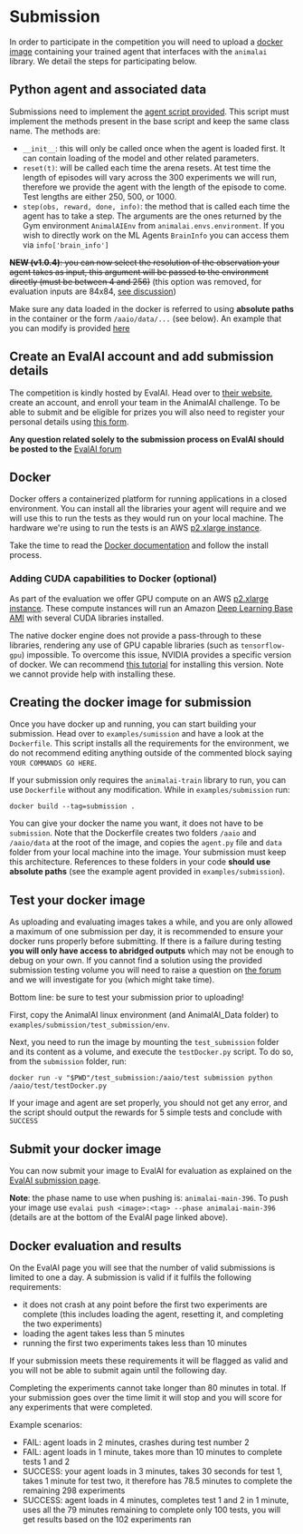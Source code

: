 # Submission

In order to participate in the competition you will need to upload a [docker image](https://docs.docker.com/get-started/) 
containing your trained agent that interfaces with the `animalai` library. We detail the steps for participating 
below.

## Python agent and associated data

Submissions need to implement the [agent script provided](https://github.com/beyretb/AnimalAI-Olympics/blob/master/agent.py). 
This script must implement the methods present in the base script and keep the same class name. The methods are:
- `__init__`: this will only be called once when the agent is loaded first. It can contain loading of the model and other 
related parameters.
- `reset(t)`: will be called each time the arena resets. At test time the length of episodes will vary across the 300 
experiments we will run, therefore we provide the agent with the length of the episode to come. Test lengths are either 250, 500, or 1000.
- `step(obs, reward, done, info)`: the method that is called each time the agent has to take a step. The arguments 
are the ones returned by the Gym environment `AnimalAIEnv` from `animalai.envs.environment`. If you wish to directly 
work on the ML Agents `BrainInfo` you can access them via `info['brain_info']`

~~**NEW (v1.0.4)**: you can now select the resolution of the observation your agent takes as input, this argument will be passed to the environment directly (must be between 4 and 256)~~ (this option was removed, for evaluation inputs are 84x84, [see discussion](https://github.com/beyretb/AnimalAI-Olympics/issues/61#issuecomment-521933419))

Make sure any data loaded in the docker is referred to using **absolute paths** in the container or the form `/aaio/data/...` (see below). An example that you can modify is provided [here](https://github.com/beyretb/AnimalAI-Olympics/blob/master/examples/submission/agent.py)

## Create an EvalAI account and add submission details

The competition is kindly hosted by EvalAI. Head over to [their website](https://evalai.cloudcv.org/), create an account, and enroll your team in the AnimalAI challenge. To be able to submit and be eligible for prizes you will also need to register your personal details using [this form](https://docs.google.com/forms/d/e/1FAIpQLScqcIDaCwp1Wezj-klNfahcph1V8UQ-AZqmQui7vmcqVenPKw/viewform?usp=sf_link).

**Any question related solely to the submission process on EvalAI should be posted to the** [EvalAI forum](https://evalai-forum.cloudcv.org/c/animal-ai-olympics-2019)

## Docker

Docker offers a containerized platform for running applications in a closed environment. You can install all the libraries your agent will require and we will use this to run the tests as they would run on your local machine. The hardware we're using to run the tests is an AWS [p2.xlarge instance](https://aws.amazon.com/ec2/instance-types/p2/).

Take the time to read the [Docker documentation](https://docs.docker.com/get-started/) and follow the install process.

### Adding CUDA capabilities to Docker (optional)

As part of the evaluation we offer GPU compute on an AWS 
[p2.xlarge instance](https://aws.amazon.com/ec2/instance-types/p2/). These compute instances will run an Amazon 
[Deep Learning Base AMI](https://aws.amazon.com/marketplace/pp/B077GCZ4GR) with several CUDA libraries installed. 

The native docker engine does not provide a pass-through to these libraries, rendering any use of GPU capable libraries (such as `tensorflow-gpu`) impossible. To overcome this issue, NVIDIA provides a specific version of docker. We can recommend [this tutorial](https://marmelab.com/blog/2018/03/21/using-nvidia-gpu-within-docker-container.html#installing-nvidia-docker) for installing this version. Note we cannot provide help with installing these.

## Creating the docker image for submission

Once you have docker up and running, you can start building your submission. Head over to `examples/sumission` and have a look at the `Dockerfile`. This script installs all the requirements for the environment, we do not recommend editing anything outside of the commented block saying `YOUR COMMANDS GO HERE`.

If your submission only requires the `animalai-train` library to run, you can use `Dockerfile` without any modification. While in `examples/submission` run:

```
docker build --tag=submission .
```

You can give your docker the name you want, it does not have to be `submission`. Note that the Dockerfile creates two 
folders `/aaio` and `/aaio/data` at the root of the image, and copies the `agent.py` file and `data` folder from your local machine into the image. Your submission must keep this architecture. References to these folders in 
your code **should use absolute paths** (see the example agent provided in `examples/submission`).

## Test your docker image

As uploading and evaluating images takes a while, and you are only allowed a maximum of one submission per day, it is recommended to ensure your docker runs properly before submitting. If there is a failure during testing **you will only have access to abridged outputs** which may not be enough to debug on your own. If you cannot find a solution using the provided submission testing volume you will need to raise a question on [the forum](https://evalai-forum.cloudcv.org/c/animal-ai-olympics-2019) and we will investigate for you (which might take time).

Bottom line: be sure to test your submission prior to uploading!

First, copy the AnimalAI linux environment (and AnimalAI_Data folder) to `examples/submission/test_submission/env`. 

Next, you need to  run the image by mounting the `test_submission` folder and its content as a volume, and execute the `testDocker.py` script. To do so, from the `submission` folder, run:

```
docker run -v "$PWD"/test_submission:/aaio/test submission python /aaio/test/testDocker.py 
```

If your image and agent are set properly, you should not get any error, and the script should output the rewards for 5 simple tests and conclude with `SUCCESS`

## Submit your docker image

You can now submit your image to EvalAI for evaluation as explained on the [EvalAI submission page](https://evalai.cloudcv.org/web/challenges/challenge-page/396/submission).

**Note**: the phase name to use when pushing is: `animalai-main-396`. To push your image use `evalai push <image>:<tag> --phase animalai-main-396` (details are at the bottom of the EvalAI page linked above).

## Docker evaluation and results

On the EvalAI page you will see that the number of valid submissions is limited to one a day. A submission is valid if it fulfils the following requirements:

- it does not crash at any point before the first two experiments are complete (this includes loading the agent, resetting it, and completing the two experiments)
- loading the agent takes less than 5 minutes
- running the first two experiments takes less than 10 minutes

If your submission meets these requirements it will be flagged as valid and you will not be able to submit again until the following day. 

Completing the experiments cannot take longer than 80 minutes in total. If your submission goes over the time limit it will stop and you will score for any experiments that were completed.

Example scenarios:

- FAIL: agent loads in 2 minutes, crashes during test number 2
- FAIL: agent loads in 1 minute, takes more than 10 minutes to complete tests 1 and 2
- SUCCESS: your agent loads in 3 minutes, takes 30 seconds for test 1, takes 1 minute for test two, it therefore has 78.5 minutes to complete the remaining 298 experiments
- SUCCESS: agent loads in 4 minutes, completes test 1 and 2 in 1 minute, uses all the 79 minutes remaining to complete only 100 tests, you will get results based on the 102 experiments ran
